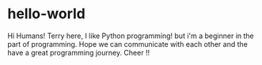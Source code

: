 # hello-world

Hi Humans!
Terry here, I like Python programming! but i'm a beginner in the part of programming.
Hope we can communicate with each other and the have a great programming journey.
Cheer !!
